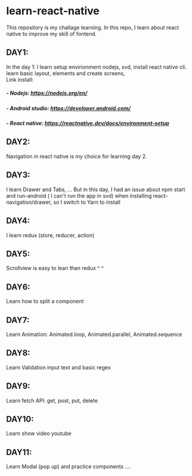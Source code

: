 # learn-react-native
This repository is my challage learning. In this repo, I learn about react native to improve my skill of fontend.
## DAY1: 
In the day 1: I learn setup envirionment nodejs, svd, install react native cli. learn basic layout, elements and create screens, <br>
Link install: <br>
##### - Nodejs: https://nodejs.org/en/
##### - Android studio: https://developer.android.com/
##### - React native: https://reactnative.dev/docs/environment-setup

## DAY2: 
Navigation in react native is my choice for learning day 2.  

## DAY3:
I learn Drawer and Tabs, ...
But in this day, I had an issue about npm start and run-android ( I can't run the app in svd) when installing react-navigation/drawer, so I switch to Yarn to install
<br>
## DAY4:
I learn redux (store, reducer, action)

## DAY5:
Scrollview is easy to lean than redux ^ ^

## DAY6:
Learn how to split a component

## DAY7:
Learn Animation: Animated.loop, Animated.parallel, Animated.sequence

## DAY8:
Learn Validation input text and basic regex 

## DAY9:
Learn fetch API: get, post, put, delete

## DAY10:
Learn show video youtube

## DAY11:
Learn Modal (pop up) and practice components
....
